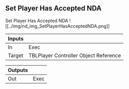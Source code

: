## Set Player Has Accepted NDA
Set Player Has Accepted NDA
![[../img/nd_img_SetPlayerHasAcceptedNDA.png]]

|Inputs||
|--|--|
| In | Exec |
| Target | TBLPlayer Controller Object Reference |

|Outputs||
|--|--|
| Out | Exec |
